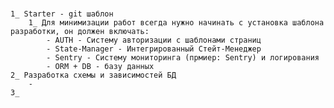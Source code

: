 #
	1_ Starter - git шаблон
		1_ Для минимизации работ всегда нужно начинать с установка шаблона разработки, он должен включать:
			- AUTH - Систему авторизации с шаблонами страниц
			- State-Manager - Интегрированный Стейт-Менеджер
			- Sentry - Систему мониторинга (прмиер: Sentry) и логирования
			- ORM + DB - базу данных
	2_ Разработка схемы и зависимостей БД
		- 
	3_ 